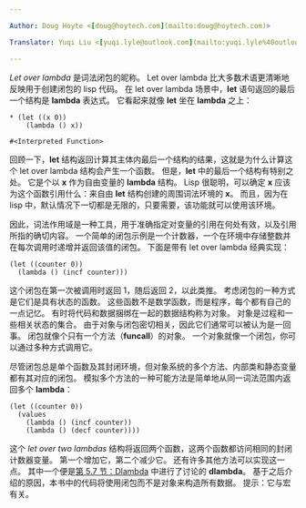 ```yaml
---

Author: Doug Hoyte <[doug@hoytech.com](mailto:doug@hoytech.com)>

Translator: Yuqi Liu <[yuqi.lyle@outlook.com](mailto:yuqi.lyle%40outlook.com)>

---
```


_Let over lambda_ 是词法闭包的昵称。 Let over lambda 比大多数术语更清晰地反映用于创建闭包的 lisp 代码。 在 let over lambda 场景中，**let** 语句返回的最后一个结构是 **lambda** 表达式。 它看起来就像 **let** 坐在 **lambda** 之上：
```
* (let ((x 0))
    (lambda () x))

#<Interpreted Function>
```
回顾一下，**let** 结构返回计算其主体内最后一个结构的结果，这就是为什么计算这个 let over lambda 结构会产生一个函数。 但是，**let** 中的最后一个结构有特别之处。 它是个以 **x** 作为自由变量的 **lambda** 结构。 Lisp 很聪明，可以确定 **x** 应该为这个函数引用什么：来自由 **let** 结构创建的周围词法环境的 **x**。 而且，因为在 lisp 中，默认情况下一切都是无限的，只要需要，该功能就可以使用该环境。


因此，词法作用域是一种工具，用于准确指定对变量的引用在何处有效，以及引用所指的确切内容。 一个简单的闭包示例是一个计数器，一个在环境中存储整数并在每次调用时递增并返回该值的闭包。 下面是带有 let over lambda 经典实现：
```
(let ((counter 0))
  (lambda () (incf counter)))
```
这个闭包在第一次被调用时返回 1，随后返回 2，以此类推。 考虑闭包的一种方式是它们是具有状态的函数。 这些函数不是数学函数，而是程序，每个都有自己的一点记忆。 有时将代码和数据捆绑在一起的数据结构称为对象。 对象是过程和一些相关状态的集合。 由于对象与闭包密切相关，因此它们通常可以被认为是一回事。 闭包就像个只有一个方法（**funcall**）的对象。 一个对象就像一个闭包，你可以通过多种方式调用它。


尽管闭包总是单个函数及其封闭环境，但对象系统的多个方法、内部类和静态变量都有其对应的闭包。 模拟多个方法的一种可能方法是简单地从同一词法范围内返回多个 **lambda**：
```
(let ((counter 0))
  (values
    (lambda () (incf counter))
    (lambda () (decf counter))))
```
这个 _let over two lambdas_ 结构将返回两个函数，这两个函数都访问相同的封闭计数器变量。 第一个增加它，第二个减少它。 还有许多其他方法可以实现这一点。 其中一个便是[第 5.7 节：Dlambda](../Chapter05/5.7-dlambda.md) 中进行了讨论的 **dlambda**。 基于之后介绍的原因，本书中的代码将使用闭包而不是对象来构造所有数据。 提示：它与宏有关。
